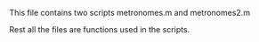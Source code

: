 This file contains two scripts  metronomes.m and metronomes2.m


Rest all the files are functions used in the scripts. 
